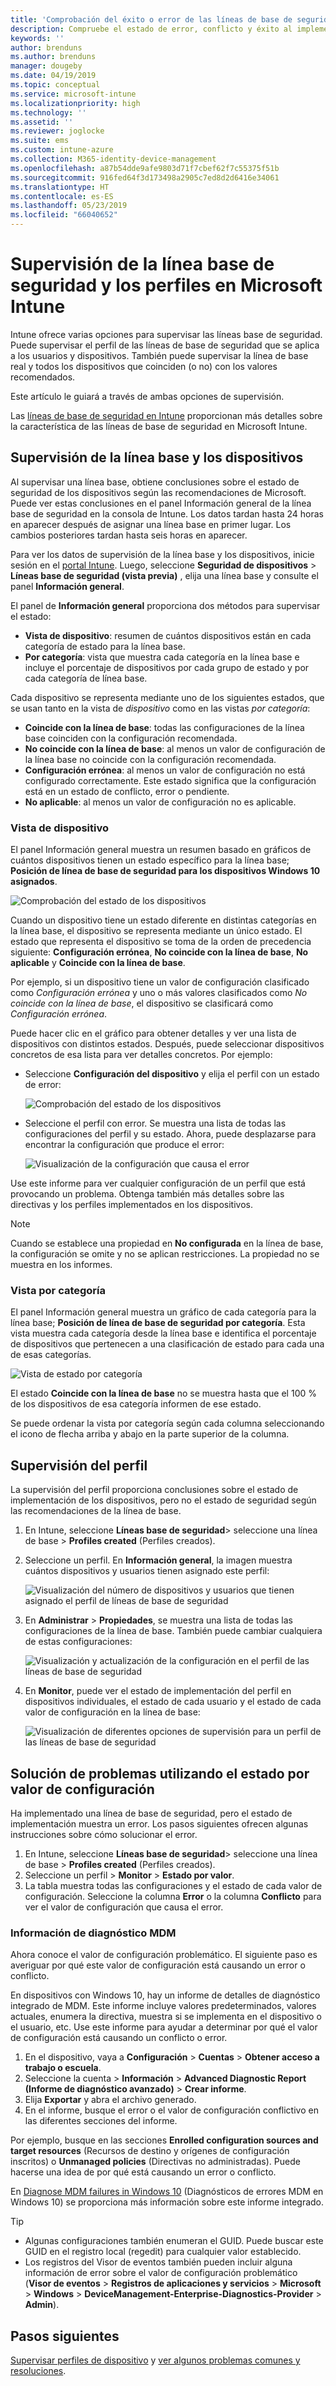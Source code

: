 ```yaml
---
title: 'Comprobación del éxito o error de las líneas de base de seguridad en Microsoft Intune: Azure | Microsoft Docs'
description: Compruebe el estado de error, conflicto y éxito al implementar líneas base de seguridad para usuarios y dispositivos en MDM de Microsoft Intune. Vea cómo solucionar problemas mediante registros de cliente y las características de informes en Intune.
keywords: ''
author: brenduns
ms.author: brenduns
manager: dougeby
ms.date: 04/19/2019
ms.topic: conceptual
ms.service: microsoft-intune
ms.localizationpriority: high
ms.technology: ''
ms.assetid: ''
ms.reviewer: joglocke
ms.suite: ems
ms.custom: intune-azure
ms.collection: M365-identity-device-management
ms.openlocfilehash: a87b54dde9afe9803d71f7cbef62f7c55375f51b
ms.sourcegitcommit: 916fed64f3d173498a2905c7ed8d2d6416e34061
ms.translationtype: HT
ms.contentlocale: es-ES
ms.lasthandoff: 05/23/2019
ms.locfileid: "66040652"
---
```

# <a name="monitor-security-baseline-and-profiles-in-microsoft-intune"></a>Supervisión de la línea base de seguridad y los perfiles en Microsoft Intune  

Intune ofrece varias opciones para supervisar las líneas base de seguridad. Puede supervisar el perfil de las líneas de base de seguridad que se aplica a los usuarios y dispositivos. También puede supervisar la línea de base real y todos los dispositivos que coinciden (o no) con los valores recomendados.

Este artículo le guiará a través de ambas opciones de supervisión.

Las [líneas de base de seguridad en Intune](security-baselines.md) proporcionan más detalles sobre la característica de las líneas de base de seguridad en Microsoft Intune.

## <a name="monitor-the-baseline-and-your-devices"></a>Supervisión de la línea base y los dispositivos  

Al supervisar una línea base, obtiene conclusiones sobre el estado de seguridad de los dispositivos según las recomendaciones de Microsoft. Puede ver estas conclusiones en el panel Información general de la línea base de seguridad en la consola de Intune.  Los datos tardan hasta 24 horas en aparecer después de asignar una línea base en primer lugar. Los cambios posteriores tardan hasta seis horas en aparecer.  

Para ver los datos de supervisión de la línea base y los dispositivos, inicie sesión en el [portal Intune](https://go.microsoft.com/fwlink/?linkid=2090973). Luego, seleccione **Seguridad de dispositivos** > **Líneas base de seguridad (vista previa)** , elija una línea base y consulte el panel **Información general**.

El panel de **Información general** proporciona dos métodos para supervisar el estado:
- **Vista de dispositivo**: resumen de cuántos dispositivos están en cada categoría de estado para la línea base.  
- **Por categoría**: vista que muestra cada categoría en la línea base e incluye el porcentaje de dispositivos por cada grupo de estado y por cada categoría de línea base. 

Cada dispositivo se representa mediante uno de los siguientes estados, que se usan tanto en la vista de *dispositivo* como en las vistas *por categoría*:  
- **Coincide con la línea de base**: todas las configuraciones de la línea base coinciden con la configuración recomendada.
- **No coincide con la línea de base**: al menos un valor de configuración de la línea base no coincide con la configuración recomendada.
- **Configuración errónea**: al menos un valor de configuración no está configurado correctamente. Este estado significa que la configuración está en un estado de conflicto, error o pendiente.
- **No aplicable**: al menos un valor de configuración no es aplicable.


### <a name="device-view"></a>Vista de dispositivo
El panel Información general muestra un resumen basado en gráficos de cuántos dispositivos tienen un estado específico para la línea base; **Posición de línea de base de seguridad para los dispositivos Windows 10 asignados**.  

![Comprobación del estado de los dispositivos](./media/security-baselines-monitor/overview.png)

Cuando un dispositivo tiene un estado diferente en distintas categorías en la línea base, el dispositivo se representa mediante un único estado. El estado que representa el dispositivo se toma de la orden de precedencia siguiente: **Configuración errónea**, **No coincide con la línea de base**, **No aplicable** y **Coincide con la línea de base**.  

Por ejemplo, si un dispositivo tiene un valor de configuración clasificado como *Configuración errónea* y uno o más valores clasificados como *No coincide con la línea de base*, el dispositivo se clasificará como *Configuración errónea*.  

Puede hacer clic en el gráfico para obtener detalles y ver una lista de dispositivos con distintos estados. Después, puede seleccionar dispositivos concretos de esa lista para ver detalles concretos. Por ejemplo:
- Seleccione **Configuración del dispositivo**  y elija el perfil con un estado de error:

  ![Comprobación del estado de los dispositivos](./media/security-baselines-monitor/device-configuration-profile-list.png)

- Seleccione el perfil con error. Se muestra una lista de todas las configuraciones del perfil y su estado. Ahora, puede desplazarse para encontrar la configuración que produce el error:

  ![Visualización de la configuración que causa el error](./media/security-baselines-monitor/profile-with-error-status.png)

Use este informe para ver cualquier configuración de un perfil que está provocando un problema. Obtenga también más detalles sobre las directivas y los perfiles implementados en los dispositivos.

> [!NOTE]
> Cuando se establece una propiedad en **No configurada** en la línea de base, la configuración se omite y no se aplican restricciones. La propiedad no se muestra en los informes.

### <a name="per-category-view"></a>Vista por categoría
El panel Información general muestra un gráfico de cada categoría para la línea base; **Posición de línea de base de seguridad por categoría**.  Esta vista muestra cada categoría desde la línea base e identifica el porcentaje de dispositivos que pertenecen a una clasificación de estado para cada una de esas categorías. 
 
![Vista de estado por categoría](./media/security-baselines-monitor/monitor-baseline-per-category.png)

El estado **Coincide con la línea de base** no se muestra hasta que el 100 % de los dispositivos de esa categoría informen de ese estado.   

Se puede ordenar la vista por categoría según cada columna seleccionando el icono de flecha arriba y abajo en la parte superior de la columna.  


## <a name="monitor-the-profile"></a>Supervisión del perfil

La supervisión del perfil proporciona conclusiones sobre el estado de implementación de los dispositivos, pero no el estado de seguridad según las recomendaciones de la línea de base.

1. En Intune, seleccione **Líneas base de seguridad**> seleccione una línea de base > **Profiles created** (Perfiles creados).

2. Seleccione un perfil. En **Información general**, la imagen muestra cuántos dispositivos y usuarios tienen asignado este perfil:

    ![Visualización del número de dispositivos y usuarios que tienen asignado el perfil de líneas de base de seguridad](./media/security-baselines-monitor/existing-profile-overview.png)

3. En **Administrar** > **Propiedades**, se muestra una lista de todas las configuraciones de la línea de base. También puede cambiar cualquiera de estas configuraciones:

    ![Visualización y actualización de la configuración en el perfil de las líneas de base de seguridad](./media/security-baselines-monitor/manage-settings.png)

4. En **Monitor**, puede ver el estado de implementación del perfil en dispositivos individuales, el estado de cada usuario y el estado de cada valor de configuración en la línea de base:

    ![Visualización de diferentes opciones de supervisión para un perfil de las líneas de base de seguridad](./media/security-baselines-monitor/monitor-status-options.png)

## <a name="troubleshoot-using-per-setting-status"></a>Solución de problemas utilizando el estado por valor de configuración

Ha implementado una línea de base de seguridad, pero el estado de implementación muestra un error. Los pasos siguientes ofrecen algunas instrucciones sobre cómo solucionar el error.

1. En Intune, seleccione **Líneas base de seguridad**> seleccione una línea de base > **Profiles created** (Perfiles creados).
2. Seleccione un perfil > **Monitor** > **Estado por valor**.
3. La tabla muestra todas las configuraciones y el estado de cada valor de configuración. Seleccione la columna **Error** o la columna **Conflicto** para ver el valor de configuración que causa el error.

### <a name="mdm-diagnostic-information"></a>Información de diagnóstico MDM

Ahora conoce el valor de configuración problemático. El siguiente paso es averiguar por qué este valor de configuración está causando un error o conflicto. 

En dispositivos con Windows 10, hay un informe de detalles de diagnóstico integrado de MDM. Este informe incluye valores predeterminados, valores actuales, enumera la directiva, muestra si se implementa en el dispositivo o el usuario, etc. Use este informe para ayudar a determinar por qué el valor de configuración está causando un conflicto o error.

1. En el dispositivo, vaya a **Configuración** > **Cuentas** > **Obtener acceso a trabajo o escuela**.
2. Seleccione la cuenta > **Información** > **Advanced Diagnostic Report (Informe de diagnóstico avanzado)**  > **Crear informe**.
3. Elija **Exportar** y abra el archivo generado.
4. En el informe, busque el error o el valor de configuración conflictivo en las diferentes secciones del informe.

  Por ejemplo, busque en las secciones **Enrolled configuration sources and target resources** (Recursos de destino y orígenes de configuración inscritos) o **Unmanaged policies** (Directivas no administradas). Puede hacerse una idea de por qué está causando un error o conflicto.

En [Diagnose MDM failures in Windows 10](https://docs.microsoft.com/windows/client-management/mdm/diagnose-mdm-failures-in-windows-10) (Diagnósticos de errores MDM en Windows 10) se proporciona más información sobre este informe integrado.

> [!TIP]
> - Algunas configuraciones también enumeran el GUID. Puede buscar este GUID en el registro local (regedit) para cualquier valor establecido.
> - Los registros del Visor de eventos también pueden incluir alguna información de error sobre el valor de configuración problemático (**Visor de eventos** > **Registros de aplicaciones y servicios** > **Microsoft** > **Windows** > **DeviceManagement-Enterprise-Diagnostics-Provider** > **Admin**).

## <a name="next-steps"></a>Pasos siguientes

[Supervisar perfiles de dispositivo](device-profile-monitor.md) y [ver algunos problemas comunes y resoluciones](device-profile-troubleshoot.md).
